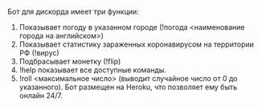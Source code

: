 Бот для дискорда имеет три функции:
1) Показывает погоду в указанном городе (!погода <наименование города на английском>)
2) Показывает статистику зараженных коронавирусом на территории РФ (!вирус)
3) Подбрасывает монетку (!flip)
4) !help показывает все доступные команды.
5) !roll <максимальное число> (выводит случайное число от 0 до указанного).
Бот размещен на Heroku, что позволяет ему быть онлайн 24/7.
